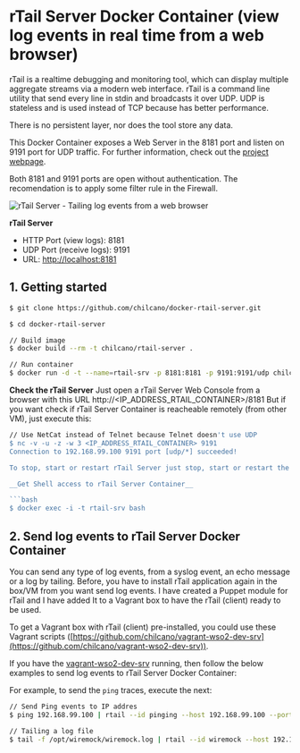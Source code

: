# rTail Server Docker Container (view log events in real time from a web browser)


rTail is a realtime debugging and monitoring tool, which can display multiple aggregate streams via a modern web interface. 
rTail is a command line utility that send every line in stdin and broadcasts it over UDP. 
UDP is stateless and is used instead of TCP because has better performance.

There is no persistent layer, nor does the tool store any data.

This Docker Container exposes a Web Server in the 8181 port and listen on 9191 port for UDP traffic.
For further information, check out the [project webpage](https://github.com/kilianc/rtail).

Both 8181 and 9191 ports are open without authentication. The recomendation is to apply some filter rule in the Firewall.

![rTail Server - Tailing log events from a web browser](https://www.dropbox.com/s/845ei1w51jdgmu9/chilcano-logs-rtail-microservices-2-browsing.png?raw=1 "rTail Server - Tailing log events from a web browser")

__rTail Server__
* HTTP Port (view logs): 8181
* UDP Port (receive logs): 9191
* URL: [http://localhost:8181](http://localhost:8181)


## 1. Getting started

```bash
$ git clone https://github.com/chilcano/docker-rtail-server.git

$ cd docker-rtail-server

// Build image
$ docker build --rm -t chilcano/rtail-server .

// Run container
$ docker run -d -t --name=rtail-srv -p 8181:8181 -p 9191:9191/udp chilcano/rtail-server
```

__Check the rTail Server__
Just open a rTail Server Web Console from a browser with this URL http://<IP_ADDRESS_RTAIL_CONTAINER>/8181
But if you want check if rTail Server Container is reacheable remotely (from other VM), just execute this:

```bash
// Use NetCat instead of Telnet because Telnet doesn't use UDP
$ nc -v -u -z -w 3 <IP_ADDRESS_RTAIL_CONTAINER> 9191
Connection to 192.168.99.100 9191 port [udp/*] succeeded!

To stop, start or restart rTail Server just stop, start or restart the Docker container

__Get Shell access to rTail Server Container__

```bash
$ docker exec -i -t rtail-srv bash
```

## 2. Send log events to rTail Server Docker Container

You can send any type of log events, from a syslog event, an echo message or a log by tailing. Before, you have to install rTail application again in the box/VM from you want send log events.
I have created a Puppet module for rTail and I have added It to a Vagrant box to have the rTail (client) ready to be used.

To get a Vagrant box with rTail (client) pre-installed, you could use these Vagrant scripts ([https://github.com/chilcano/vagrant-wso2-dev-srv](https://github.com/chilcano/vagrant-wso2-dev-srv)).

If you have the [vagrant-wso2-dev-srv](https://github.com/chilcano/vagrant-wso2-dev-srv) running, then follow the below examples to send log events to rTail Server Docker Container:

For example, to send the `ping` traces, execute the next:

```bash
// Send Ping events to IP addres
$ ping 192.168.99.100 | rtail --id pinging --host 192.168.99.100 --port 9191 --mute
```

```bash
// Tailing a log file
$ tail -f /opt/wiremock/wiremock.log | rtail --id wiremock --host 192.168.99.100 --port 9191 --mute
```

